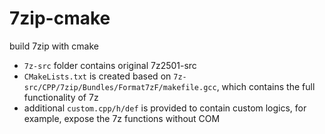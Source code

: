 # 7zip-cmake

build 7zip with cmake

- `7z-src` folder contains original 7z2501-src
- `CMakeLists.txt` is created based on `7z-src/CPP/7zip/Bundles/Format7zF/makefile.gcc`, which contains the full functionality of 7z
- additional `custom.cpp/h/def` is provided to contain custom logics, for example, expose the 7z functions without COM
